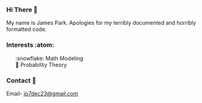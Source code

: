 ### Hi There 👋
My name is James Park. Apologies for my terribly documented and horribly formatted code.

### Interests :atom:
<ol> 
    :snowflake: Math Modeling
    <br>
    🌱 Probability Theory
    <br>
</ol>

### Contact :bookmark_tabs: 
Email- jp7dec23@gmail.com
